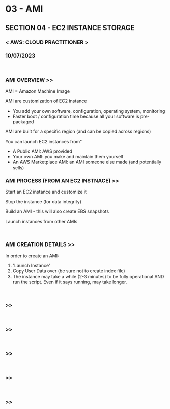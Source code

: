 # 03 - AMI

## SECTION 04 - EC2 INSTANCE STORAGE<br>

### < AWS: CLOUD PRACTITIONER > <br>

### 10/07/2023 <br>

<br>

### AMI OVERVIEW >>

AMI = Amazon Machine Image

AMI are customization of EC2 instance

- You add your own software, configuration, operating system, monitoring
- Faster boot / configuration time because all your software is pre-packaged

AMI are built for a specific region (and can be copied across regions)

You can launch EC2 instances from"

- A Public AMI: AWS provided
- Your own AMI: you make and maintain them yourself
- An AWS Marketplace AMI: an AMI someone else made (and potentially sells)
  <br>

### AMI PROCESS (FROM AN EC2 INSTNACE) >>

Start an EC2 instance and customize it

Stop the instance (for data integrity)

Build an AMI - this will also create EBS snapshots

Launch instances from other AMIs

<br>

### AMI CREATION DETAILS >>

In order to create an AMI:

1. 'Launch Instance'
2. Copy User Data over (be sure not to create index file)
3. The instance may take a while (2-3 minutes) to be fully operational AND run the script. Even if it says running, may take longer.

<br>

### >>

<br>

### >>

<br>

### >>

<br>

### >>

<br>

### >>

<br>
